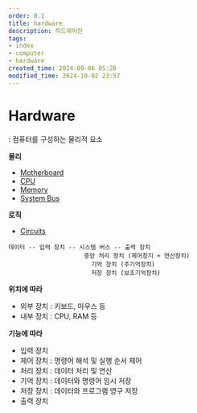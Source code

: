 ```yaml
---
order: 0.1
title: hardware
description: 하드웨어란
tags:
- index
- computer
- hardware
created_time: 2024-09-06 05:28
modified_time: 2024-10-02 23:57
---
```


# Hardware
: 컴퓨터를 구성하는 물리적 요소  

**물리**
- [Motherboard](./motherboard.md)
- [CPU](./cpu.md)
- [Memory](./memory.md)
- [System Bus](./system-bus.md)

**로직**
- [Circuits](./circuits.md)

```
데이터 -- 입력 장치 -- 시스템 버스 -- 출력 장치
                     중앙 처리 장치 (제어창지 + 연산장치)
                       기억 장치 (주기억장치)
                       저장 장치 (보조기억장치)
```

**위치에 따라**
- 외부 장치 : 키보드, 마우스 등
- 내부 장치 : CPU, RAM 등

**기능에 따라**
- 입력 장치 
- 제어 장치 : 명령어 해석 및 실행 순서 제어
- 처리 장치 : 데이터 처리 및 연산
- 기억 장치 : 데이터와 명령어 임시 저장
- 저장 장치 : 데이터와 프로그램 영구 저장
- 출력 장치 